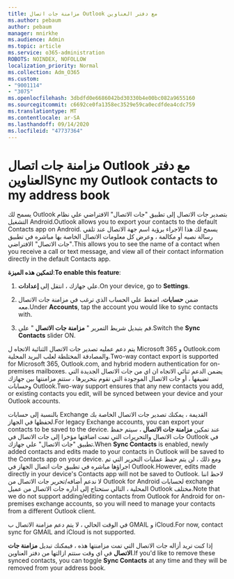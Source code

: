 ```yaml
---
title: مزامنة جات اتصال Outlook مع دفتر العناوين
ms.author: pebaum
author: pebaum
manager: mnirkhe
ms.audience: Admin
ms.topic: article
ms.service: o365-administration
ROBOTS: NOINDEX, NOFOLLOW
localization_priority: Normal
ms.collection: Adm_O365
ms.custom:
- "9001114"
- "3075"
ms.openlocfilehash: 3dbdfd0e6686042bd30330b4e00bc082a9655160
ms.sourcegitcommit: c6692ce0fa1358ec3529e59ca0ecdfdea4cdc759
ms.translationtype: MT
ms.contentlocale: ar-SA
ms.lasthandoff: 09/14/2020
ms.locfileid: "47737364"
---
```

# <a name="sync-my-outlook-contacts-to-my-address-book"></a><span data-ttu-id="77d52-102">مزامنة جات اتصال Outlook مع دفتر العناوين</span><span class="sxs-lookup"><span data-stu-id="77d52-102">Sync my Outlook contacts to my address book</span></span>

<span data-ttu-id="77d52-103">يسمح لك Outlook بتصدير جات الاتصال إلى تطبيق "جات الاتصال" الافتراضي علي نظام التشغيل Android.</span><span class="sxs-lookup"><span data-stu-id="77d52-103">Outlook allows you to export your contacts to the default Contacts app on Android.</span></span> <span data-ttu-id="77d52-104">يسمح لك هذا الاجراء برؤية اسم جهة الاتصال عند تلقي رسالة نصيه أو مكالمة ، وعرض كل معلومات الاتصال الخاصة بها مباشره في تطبيق "جات الاتصال" الافتراضي.</span><span class="sxs-lookup"><span data-stu-id="77d52-104">This allows you to see the name of a contact when you receive a call or text message, and view all of their contact information directly in the default Contacts app.</span></span>
 
<span data-ttu-id="77d52-105">**لتمكين هذه الميزة**:</span><span class="sxs-lookup"><span data-stu-id="77d52-105">**To enable this feature**:</span></span>
 
1. <span data-ttu-id="77d52-106">علي جهازك ، انتقل إلى **إعدادات**.</span><span class="sxs-lookup"><span data-stu-id="77d52-106">On your device, go to **Settings**.</span></span>

2. <span data-ttu-id="77d52-107">ضمن **حسابات**، اضغط علي الحساب الذي ترغب في مزامنة جات الاتصال معه.</span><span class="sxs-lookup"><span data-stu-id="77d52-107">Under **Accounts**, tap the account you would like to sync contacts with.</span></span>

3. <span data-ttu-id="77d52-108">قم بتبديل شريط التمرير " **مزامنة جات الاتصال** " علي.</span><span class="sxs-lookup"><span data-stu-id="77d52-108">Switch the **Sync Contacts** slider ON.</span></span>
 
<span data-ttu-id="77d52-109">يتم دعم عمليه تصدير جات الاتصال الثنائية الاتجاه ل Microsoft 365 و Outlook.com والمصادقة المختلطة لعلب البريد المحلية.</span><span class="sxs-lookup"><span data-stu-id="77d52-109">Two-way contact export is supported for Microsoft 365, Outlook.com, and hybrid modern authentication for on-premises mailboxes.</span></span> <span data-ttu-id="77d52-110">يضمن الدعم ثنائي الاتجاه ان اي من جات الاتصال الجديدة التي تضيفها ، أو جات الاتصال الموجودة التي تقوم بتحريرها ، ستتم مزامنتها بين جهازك وحسابات Outlook.</span><span class="sxs-lookup"><span data-stu-id="77d52-110">Two-way support ensures that any new contacts you add, or existing contacts you edit, will be synced between your device and your Outlook accounts.</span></span>
 
<span data-ttu-id="77d52-111">بالنسبة إلى حسابات Exchange القديمة ، يمكنك تصدير جات الاتصال الخاصة بك لحفظها في الجهاز.</span><span class="sxs-lookup"><span data-stu-id="77d52-111">For legacy Exchange accounts, you can export your contacts to be saved to the device.</span></span> <span data-ttu-id="77d52-112">عند تمكين **مزامنة جات الاتصال** ، سيتم حفظ جات الاتصال والتحريرات التي تمت اضافتها مؤخرا إلى جات الاتصال في Outlook في تطبيق "جات الاتصال" علي جهازك.</span><span class="sxs-lookup"><span data-stu-id="77d52-112">When **Sync Contacts** is enabled, newly added contacts and edits made to your contacts in Outlook will be saved to the Contacts app on your device.</span></span> <span data-ttu-id="77d52-113">ومع ذلك ، لن يتم حفظ عمليات التحرير التي تم اجراؤها مباشره في تطبيق جات اتصال الجهاز في Outlook.</span><span class="sxs-lookup"><span data-stu-id="77d52-113">However, edits made directly in your device's Contacts app will not be saved to Outlook.</span></span> <span data-ttu-id="77d52-114">لاحظ اننا لا ندعم أضافه/تحرير جات الاتصال من Outlook for Android لحسابات exchange المحلية ، التالي ستحتاج إلى أداره جات الاتصال من عميل Outlook مختلف.</span><span class="sxs-lookup"><span data-stu-id="77d52-114">Note that we do not support adding/editing contacts from Outlook for Android for on-premises exchange accounts, so you will need to manage your contacts from a different Outlook client.</span></span>
 
<span data-ttu-id="77d52-115">في الوقت الحالي ، لا يتم دعم مزامنة الاتصال ب GMAIL و iCloud.</span><span class="sxs-lookup"><span data-stu-id="77d52-115">For now, contact sync for GMAIL and iCloud is not supported.</span></span>
 
<span data-ttu-id="77d52-116">إذا كنت تريد أزاله جات الاتصال التي تمت مزامنتها هذه ، فيمكنك تبديل **مزامنة جات الاتصال** في اي وقت ستتم ازالتها من دفتر العناوين.</span><span class="sxs-lookup"><span data-stu-id="77d52-116">If you'd like to remove these synced contacts, you can toggle **Sync Contacts** at any time and they will be removed from your address book.</span></span>
